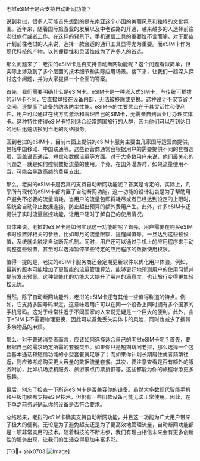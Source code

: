 老挝eSIM卡是否支持自动断网功能？

说到老挝，很多人可能首先想到的是东南亚这个小国的美丽风景和独特的文化氛围。近年来，随着国际旅游业的发展以及中老铁路的开通，越来越多的人选择前往老挝旅行或者工作。在这样的背景下，手机通信工具的重要性不言而喻。对于那些计划前往老挝的人来说，选择一款合适的通讯工具显得尤为重要。而eSIM卡作为现代科技的产物，以其便捷性和灵活性成为了许多人的首选。

那么问题来了：老挝的eSIM卡是否支持自动断网功能呢？这个问题看似简单，但实际上涉及到了多个层面的技术细节和实际应用场景。接下来，让我们一起深入探讨这个问题，并为大家提供一个全面的答案。

首先，我们需要明确什么是eSIM卡。eSIM卡是一种嵌入式SIM卡，与传统可插拔的SIM卡不同，它直接焊接在设备内部，无法被移除或更换。这种设计不仅节省了空间，还提高了设备的防水防尘性能。eSIM卡的主要优点在于其灵活性和便利性，用户可以通过在线方式激活和管理自己的SIM卡，无需亲自到营业厅办理实体卡。这种特性使得eSIM卡特别适合经常跨国旅行的人群，因为他们可以在到达目的地后迅速切换到当地的网络服务。

回到老挝的eSIM卡，目前市面上提供的eSIM卡服务主要由几家国际运营商提供，包括中国移动、中国联通等。这些运营商通常会根据用户的需要提供不同的套餐选项，涵盖语音通话、短信和数据流量等方面。对于大多数用户来说，他们最关心的问题之一就是如何控制数据流量的使用。毕竟，在国外漫游时，如果流量使用不当，可能会导致高额的费用支出。

那么，老挝的eSIM卡是否真的支持自动断网功能呢？答案是肯定的。实际上，几乎所有现代的eSIM卡都内置了自动断网功能，这一功能的设计初衷是为了帮助用户避免不必要的流量消耗。当用户的流量包即将耗尽或者已经达到设定的上限时，系统会自动停止数据连接，防止超出预算的额外费用产生。此外，许多eSIM卡还提供了实时流量监控功能，让用户随时了解自己的使用情况。

具体来说，老挝的eSIM卡是如何实现这一功能的呢？首先，用户需要在购买eSIM卡时设置好相关的参数，比如每月的流量限额、提醒阈值等。一旦达到这些预设值，系统就会触发自动断网机制。同时，用户还可以通过手机上的应用程序来手动调整这些设置，甚至可以选择暂停某些特定的应用程序的数据使用权限。

值得一提的是，老挝的eSIM卡服务商还会定期更新软件以优化用户体验。例如，最新的版本可能增加了更智能的流量管理算法，能够更好地预测用户的使用习惯并提前发出预警。这种智能化的功能大大提升了用户的满意度，也让旅行变得更加轻松无忧。

当然，除了自动断网功能外，老挝的eSIM卡还有其他一些值得称道的特点。例如，它支持多国号码绑定，这意味着用户可以在同一个设备上同时拥有多个国家的手机号码。这对于经常往返于不同国家的人来说无疑是一个巨大的便利。此外，由于eSIM卡不需要物理更换，因此可以避免丢失实体卡的风险，同时也减少了携带多余物品的麻烦。

那么，对于普通消费者而言，应该如何选择适合自己的老挝eSIM卡呢？首先，要根据自己的需求确定所需的套餐类型。如果你只是短期访问老挝，那么选择一个包含基本通话和短信功能的小型套餐就足够了；而如果你计划长期居住或者频繁往返，则应该考虑购买更大容量的数据流量套餐。其次，要注意查看是否有额外的服务附加，比如机场接机服务、旅游景点门票折扣等，这些都能为你的旅程增添更多乐趣。

最后，别忘了检查一下所选eSIM卡是否兼容你的设备。虽然大多数现代智能手机和平板电脑都支持eSIM技术，但仍有一些旧款设备可能无法正常使用。因此，在下单之前务必确认你的设备是否符合要求。

总结起来，老挝的eSIM卡确实支持自动断网功能，并且这一功能为广大用户带来了极大的便利。无论是为了避免超支还是为了更高效地管理流量，自动断网功能都是一项非常实用的技术。随着科技的不断进步，我们有理由相信未来会有更多创新性的服务出现，让我们的生活变得更加丰富多彩。

[TG💪+ @jx0703 ![Image](https://github.com/user-attachments/assets/dbca1d08-cadb-493c-b0ec-ad6f7a83f270)]